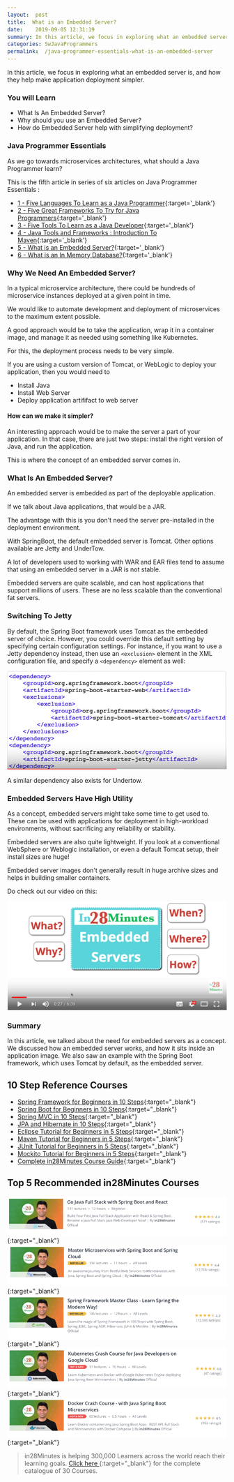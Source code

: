 ```yaml
---
layout:  post
title:  What is an Embedded Server?
date:    2019-09-05 12:31:19
summary: In this article, we focus in exploring what an embedded server is, and how they help make application deployment simpler.
categories: SwJavaProgrammers
permalink:  /java-programmer-essentials-what-is-an-embedded-server
---
```


In this article, we focus in exploring what an embedded server is, and how they help make application deployment simpler.

### You will Learn
- What Is An Embedded Server?
- Why should you use an Embedded Server?
- How do Embedded Server help with simplifying deployment?


### Java Programmer Essentials

As we go towards microservices architectures, what should a Java Programmer learn? 

This is the fifth article in series of six articles on Java Programmer Essentials :
- [1 - Five Languages To Learn as a Java Programmer](/five-great-languages-to-learn-as-a-java-programmer){:target='_blank'}
- [2 - Five Great Frameworks To Try for Java Programmers](/five-frameworks-for-java-programmers){:target='_blank'}
- [3 - Five Tools To Learn as a Java Developer](/five-tools-to-learn-for-java-programmers){:target='_blank'}
- [4 - Java Tools and Frameworks : Introduction To Maven](/java-tools-and-frameworks-introduction-to-maven){:target='_blank'}
- [5 - What is an Embedded Server?](/java-programmer-essentials-what-is-an-embedded-server){:target='_blank'}
- [6 - What is an In Memory Database?](/java-programmer-essentials-what-is-an-in-memory-database){:target='_blank'}



### Why We Need An Embedded Server?

In a typical microservice architecture, there could be hundreds of microservice instances deployed at a given point in time. 

We would like to automate development and deployment of microservices to the maximum extent possible. 

A good approach would be to take the application, wrap it in a container image, and manage it as needed using something like Kubernetes.

For this, the deployment process needs to be very simple.

If you are using a custom version of Tomcat, or WebLogic to deploy your application, then you would need to 
- Install Java 
- Install Web Server
- Deploy application artififact to web server

#### How can we make it simpler? 

An interesting approach would be to make the server a part of your application. In that case, there are just two steps: install the right version of Java, and run the application. 

This is where the concept of an embedded server comes in.

### What Is An Embedded Server?

An embedded server is embedded as part of the deployable application. 

If we talk about Java applications, that would be a JAR. 

The advantage with this is you don't need the server pre-installed in the deployment environment. 

With SpringBoot, the default embedded server is Tomcat. Other options available are Jetty and UnderTow. 

A lot of developers used to working with WAR and EAR files tend to assume that using an embedded server in a JAR is not stable. 

Embedded servers are quite scalable, and can host applications that support millions of users. These are no less scalable than the conventional fat servers.

### Switching To Jetty

By default, the Spring Boot framework uses Tomcat as the embedded server of choice. However, you could override this default setting by specifying certain configuration settings. For instance, if you want to use a Jetty dependency instead, then use an ```<exclusion>``` element in the XML configuration file, and specify a ```<dependency>``` element as well: 

![image info](/images/Capture-036-02.png)

A similar dependency also exists for Undertow.

### Embedded Servers Have High Utility

As a concept, embedded servers might take some time to get used to. These can be used with applications for deployment in high-workload environments, without sacrificing any reliability or stability.

Embedded servers are also quite lightweight. If you look at a conventional WebSphere or Weblogic installation, or even a default Tomcat setup, their install sizes are huge! 

Embedded server images don't generally result in huge archive sizes and helps in building smaller containers.

Do check out our video on this:

[![image info](/images/Capture-036-01.png)](https://www.youtube.com/watch?v=BUP8-YJ-smI)

### Summary

In this article, we talked about the need for embedded servers as a concept. We discussed how an embedded server works, and how it sits inside an application image. We also saw an example with the Spring Boot framework, which uses Tomcat by default, as the embedded server. 

## 10 Step Reference Courses

- [Spring Framework for Beginners in 10 Steps](https://courses.in28minutes.com/p/spring-framework-for-beginners){:target="_blank"}
- [Spring Boot for Beginners in 10 Steps](https://courses.in28minutes.com/p/spring-boot-for-beginners-in-10-steps){:target="_blank"}
- [Spring MVC in 10 Steps](https://www.youtube.com/watch?v=BjNhGaZDr0Y){:target="_blank"}
- [JPA and Hibernate in 10 Steps](https://courses.in28minutes.com/p/jpa-and-hibernate-tutorial-for-beginners-with-spring-boot){:target="_blank"}
- [Eclipse Tutorial for Beginners in 5 Steps](https://courses.in28minutes.com/p/eclipse-tutorial-for-beginners){:target="_blank"}
- [Maven Tutorial for Beginners in 5 Steps](https://courses.in28minutes.com/p/maven-tutorial-for-beginners-in-5-steps){:target="_blank"}
- [JUnit Tutorial for Beginners in 5 Steps](https://courses.in28minutes.com/p/junit-tutorial-for-beginners){:target="_blank"}
- [Mockito Tutorial for Beginners in 5 Steps](https://courses.in28minutes.com/p/mockito-for-beginner-in-5-steps){:target="_blank"}
- [Complete in28Minutes Course Guide](https://courses.in28minutes.com/p/in28minutes-course-guide){:target="_blank"}

## Top 5 Recommended in28Minutes Courses
[![Image](/images/Course-Go-Full-Stack-With-Spring-Boot-and-React.png "Go Full Stack with Spring Boot and React")](https://www.udemy.com/course/full-stack-application-with-spring-boot-and-react/?couponCode=OCTOBER-2019){:target="_blank"}
[![Image](/images/Course-Master-Microservices-with-Spring-Boot-and-Spring-Cloud.png "Master Microservices with Spring Boot and Spring Cloud")](https://www.udemy.com/course/microservices-with-spring-boot-and-spring-cloud/?couponCode=OCTOBER-2019){:target="_blank"}
[![Image](/images/Course-Spring-Framework-Master-Class---Beginner-to-Expert.png "Spring Master Class - Beginner to Expert")](https://www.udemy.com/course/spring-tutorial-for-beginners/?couponCode=OCTOBER-2019){:target="_blank"}
[![Image](/images/Course-KubernetesCrashCourse.png "Kubernetes Crash Course for Java Spring Boot Developers")](https://www.udemy.com/course/kubernetes-crash-course-for-java-developers/?couponCode=OCTOBER-2019){:target="_blank"}
[![Image](/images/Course-DockerCrashCourseForJavaSpringBootDevelopers.png "Docker Crash Course for Java Spring Boot Developers")](https://www.udemy.com/course/docker-course-with-java-and-spring-boot-for-beginners/?couponCode=OCTOBER-2019){:target="_blank"}

> in28Minutes is helping 300,000 Learners across the world reach their learning goals. [Click here ](https://github.com/in28minutes/learn#aws-and-cloud-courses){:target="_blank"} for the complete catalogue of 30 Courses.


